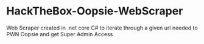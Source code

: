 # HackTheBox-Oopsie-WebScraper
Web Scraper created in .net core C# to iterate through a given url needed to PWN Oopsie and get Super Admin Access
